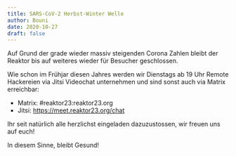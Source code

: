 ```yaml
---
title: SARS-CoV-2 Herbst-Winter Welle
author: Bouni
date: 2020-10-27
draft: false
---
```


Auf Grund der grade wieder massiv steigenden Corona Zahlen bleibt der Reaktor bis auf weiteres wieder für Besucher geschlossen.

Wie schon im Frühjar diesen Jahres werden wir Dienstags ab 19 Uhr Remote Hackereien via Jitsi Videochat unternehmen und sind sonst auch via Matrix erreichbar:

 - Matrix: #reaktor23:reaktor23.org
 - Jitsi: https://meet.reaktor23.org/chat

Ihr seit natürlich alle herzlichst eingeladen dazuzustossen, wir freuen uns auf euch!

In diesem Sinne, bleibt Gesund!
